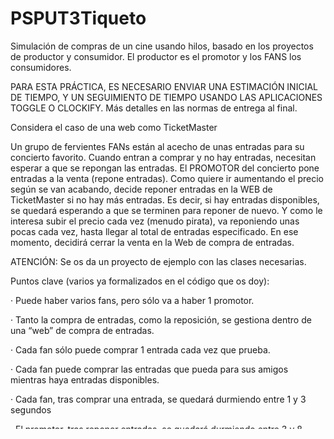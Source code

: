 # PSPUT3Tiqueto
Simulación de compras de un cine usando hilos, basado en los proyectos de productor y consumidor. El productor es el promotor y los FANS los consumidores.

PARA ESTA PRÁCTICA, ES NECESARIO ENVIAR UNA ESTIMACIÓN INICIAL DE TIEMPO, Y UN SEGUIMIENTO DE TIEMPO USANDO LAS APLICACIONES TOGGLE O CLOCKIFY. Más detalles en las normas de entrega al final.

Considera el caso de una web como TicketMaster

Un grupo de fervientes FANs están al acecho de unas entradas para su concierto favorito. Cuando entran a comprar y no hay entradas, necesitan esperar a que se repongan las entradas. El PROMOTOR del concierto pone entradas a la venta (repone entradas). Como quiere ir aumentando el precio según se van acabando, decide reponer entradas en la WEB de TicketMaster si no hay más entradas. Es decir, si hay entradas disponibles, se quedará esperando a que se terminen para reponer de nuevo. Y como le interesa subir el precio cada vez (menudo pirata), va reponiendo unas pocas cada vez, hasta llegar al total de entradas especificado.  En ese momento, decidirá cerrar la venta en la Web de compra de entradas.

 

ATENCIÓN: Se os da un proyecto de ejemplo con las clases necesarias.

 

Puntos clave (varios ya formalizados en el código que os doy):

·         Puede haber varios fans, pero sólo va a haber 1 promotor.

·         Tanto la compra de entradas, como la reposición, se gestiona dentro de una “web” de compra de entradas.

·         Cada fan sólo puede comprar 1 entrada cada vez que prueba.

·         Cada fan puede comprar las entradas que pueda para sus amigos mientras haya entradas disponibles.

·         Cada fan, tras comprar una entrada, se quedará durmiendo entre 1 y 3 segundos

·         El promotor, tras reponer entradas, se quedará durmiendo entre 3 y 8 segundos.

·         Cuando ya se alcanza el número de entradas total deseado por el promotor, se cierra la venta. Esto significa que los fans no podrán comprar más entradas, y detendrán su ansia de compra.

 

Pistas:

1.      Identifica qué papel juega cada actor dentro de los ejemplos que ya hemos visto de wait/notify.

2.      Identifica cuáles son las secciones críticas dentro de este ejercicio.

3.      Identifica las condiciones dentro de las secciones críticas que hacen a cada actor quedarse esperando por la notificación del otro.

4.      Puedes probar primero a hacer el ejercicio sin el cierre de la venta, y luego ya abordar el cierre de la venta.

5.   Leed los comentarios en la clase IOperacionesWeb.

 

Normas:

Sólo hay que escribir código en las clases proporcionadas.
 Todos los mensajes a imprimir por pantalla tienen que ser realizados con los métodos mensaje* que hay en cada clase.
En el caso del fan:
     Antes de comprar entrada, se imprimirá un mensaje por pantalla
     Después de comprar entrada, se imprimirá un mensaje por pantalla con las entradas totales que lleva ese fan
      Si detecta que se cierra la venta, lo dirá por pantalla también.

En el caso del promotor: 
     Antes de reponer entradas, se imprimirá un mensaje por pantalla.
     Cuando ya no tenga más entradas que reponer, imprimirá un mensaje por pantalla.

En el caso de la web:
       A la hora de comprar:
                   Si no hay entradas disponibles a comprar, se pondrá un mensaje antes de esperar.
                   Si se puede comprar una entrada, poner un mensaje de entrada comprada, y cuántas entradas quedan disponibles.
Normas de entrega:

La entrega por Aula Virtual consistirá en la exportación del proyecto base a un .jar, que incluya los fuentes del proyecto. El .jar deberá llamarse “tiqueto.jar”. El .jar exportado deberá poderse lanzar vía línea de comandos con la instrucción: java -jar tiqueto.jar
Se informará en la entrega el número de horas estimadas para la realización.
Se enviará un fichero de exportación o informe de Toggl o Clockify con los tiempos REALES medidos para la realización de la práctica. NO es un requisito que este número sea igual al estimado. Quiero el número REAL.
El fuente del proyecto se deberá entregar en un proyecto de IntelliJ en un repositorio de código en GitHub.
Informar en la entrega la URL del repositorio. Puede ser privado, pero podéis darme acceso (diego.di1@educa.madrid.org)
